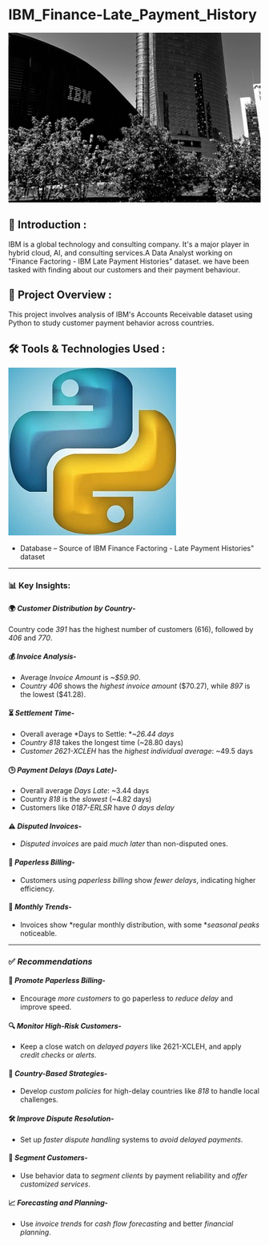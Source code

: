 # IBM_Finance-Late_Payment_History

  <img src="ibm.jpg" width=1000>

## 📌 Introduction :

IBM is a global technology and consulting company. It's a major player in hybrid cloud, AI, and consulting services.A Data Analyst working on "Finance Factoring - IBM Late Payment Histories" dataset. we have been tasked with finding about our customers and their payment behaviour.

## 🎯 Project Overview :
This project involves analysis of IBM's Accounts Receivable dataset using Python to study customer payment behavior across countries.


 ## **🛠️ Tools & Technologies Used** :
   ![image](python_logo.jpg)

- Database – Source of IBM Finance Factoring - Late Payment Histories" dataset

---

### 📊 Key Insights:

#### 🌍 *Customer Distribution by Country*-
Country code *391* has the highest number of customers (616), followed by *406* and *770*.

#### 💰 *Invoice Analysis*-
* Average *Invoice Amount* is *\~\$59.90*.
* *Country 406* shows the *highest invoice amount* (\$70.27), while *897* is the lowest (\$41.28).

#### ⏳ *Settlement Time*-
* Overall average *Days to Settle: **\~26.44 days*
* *Country 818* takes the longest time (\~28.80 days)
* *Customer 2621-XCLEH* has the *highest individual average*: \~49.5 days

#### 🕒 *Payment Delays (Days Late)*-
* Overall average *Days Late*: \~3.44 days
* Country *818* is the *slowest* (\~4.82 days)
* Customers like *0187-ERLSR* have *0 days delay*

#### ⚠ *Disputed Invoices*-
* *Disputed invoices* are paid *much later* than non-disputed ones.

#### 🧾 *Paperless Billing*-
* Customers using *paperless billing* show *fewer delays*, indicating higher efficiency.

#### 📅 *Monthly Trends*-
* Invoices show *regular monthly distribution, with some **seasonal peaks* noticeable.

---

### ✅ *Recommendations*

#### 📨 *Promote Paperless Billing*-
* Encourage *more customers* to go paperless to *reduce delay* and improve speed.

#### 🔍 *Monitor High-Risk Customers*-
* Keep a close watch on *delayed payers* like 2621-XCLEH, and apply *credit checks* or *alerts*.

####  🏴 *Country-Based Strategies*-
* Develop *custom policies* for high-delay countries like *818* to handle local challenges.

#### 🛠 *Improve Dispute Resolution*-
* Set up *faster dispute handling* systems to *avoid delayed payments*.

#### 🧩 *Segment Customers*-
* Use behavior data to *segment clients* by payment reliability and *offer customized services*.

#### 📈 *Forecasting and Planning*-
* Use *invoice trends* for *cash flow forecasting* and better *financial planning*.
